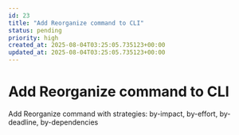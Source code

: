 ```yaml
---
id: 23
title: "Add Reorganize command to CLI"
status: pending
priority: high
created_at: 2025-08-04T03:25:05.735123+00:00
updated_at: 2025-08-04T03:25:05.735123+00:00
---
```


# Add Reorganize command to CLI

Add Reorganize command with strategies: by-impact, by-effort, by-deadline, by-dependencies